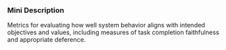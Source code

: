 ### Mini Description

Metrics for evaluating how well system behavior aligns with intended objectives and values, including measures of task completion faithfulness and appropriate deference.
